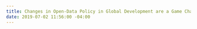 ```yaml
---
title: Changes in Open-Data Policy in Global Development are a Game Changer
date: 2019-07-02 11:56:00 -04:00
---
```


